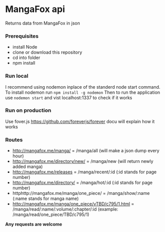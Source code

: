 # MangaFox api 
Returns data from MangaFox in json 

### Prerequisites
* install Node
* clone or download this repository
* cd into folder
* npm install

### Run local
I recommend using nodemon inplace of the standerd node start command. To install nodemon run ```npm install -g nodemon```
Then to run the application use ```nodemon start``` and vist localhost:1337 to check if it works

### Run on production 
Use fover.js https://github.com/foreverjs/forever docu will explain how it works 

### Routes 

* http://mangafox.me/manga/ = /manga/all (will make a json dump every hour)
* http://mangafox.me/directory/new/ = /manga/new (will return newly added manga)
* http://mangafox.me/releases = /manga/recent/:id (:id stands for page number)
* http://mangafox.me/directory/ = /manga/hot/:id (:id stands for page number)
* httphttp://mangafox.me/manga/one_piece/ = /manga/show/:name (:name stands for manga name)
* http://mangafox.me/manga/one_piece/vTBD/c795/1.html = /manga/read/:name/:volume/:chapter/:id (example: /manga/read/one_piece/TBD/c795/1)

__Any requests are welcome__







